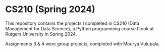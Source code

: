 # CS210 (Spring 2024)

This repository contains the projects I completed in CS210 (Data Management for Data Science), a Python programming course I took at Rutgers University in Spring 2024.

Assignments 3 & 4 were group projects, completed with Mourya Vulupala.
